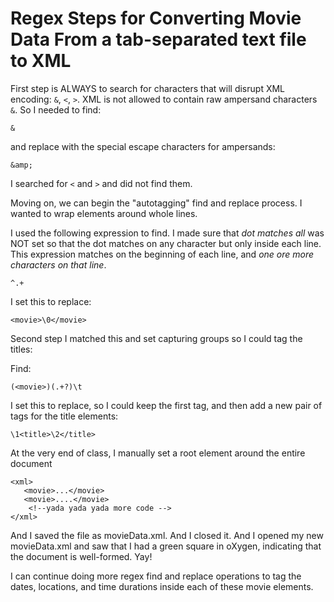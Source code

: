 # Regex Steps for Converting Movie Data From a tab-separated text file to XML

First step is ALWAYS to search for characters that will disrupt XML encoding: 
`&`, `<`, `>`. 
XML is not allowed to contain raw ampersand characters `&`. 
So I needed to find:

```
&
```
and replace with the special escape characters for ampersands:
```
&amp;
```
I searched for `<` and `>` and did not find them. 


Moving on, we can begin the "autotagging" find and replace process.
I wanted to wrap elements around whole lines. 

I used the following expression to find. 
I made sure that *dot matches all* was NOT set so that
the dot matches on any character but only inside each line. 
This expression matches on the beginning of each line, 
and *one ore more characters on that line*.

```
^.+
```
I set this to replace:
```
<movie>\0</movie>
```

Second step I matched this and set capturing groups so I could tag the titles:

Find: 
```
(<movie>)(.+?)\t
```



I set this to replace, so I could keep the first tag, and then add a new pair of tags for the title elements:
```
\1<title>\2</title>
```
At the very end of class, I manually set a root element around the entire document 
```
<xml>
   <movie>...</movie>
   <movie>....</movie>
    <!--yada yada yada more code -->   
</xml>
```

And I saved the file as movieData.xml.
And I closed it.
And I opened my new movieData.xml and saw that I had a green square in oXygen, indicating 
that the document is well-formed. Yay!

I can continue doing more regex find and replace operations to tag the dates, locations, and time durations inside each of these movie elements. 
